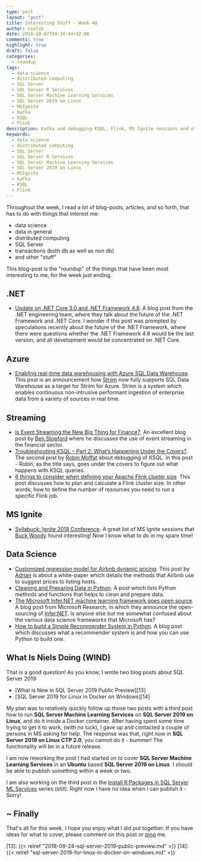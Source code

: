 ```yaml
---
type: post
layout: "post"
title: Interesting Stuff - Week 40
author: nielsb
date: 2018-10-07T09:34:44+02:00
comments: true
highlight: true
draft: false
categories:
  - roundup
tags:
  - data science
  - distributed computing
  - SQL Server
  - SQL Server R Services
  - SQL Server Machine Learning Services
  - SQL Server 2019 on Linux
  - MSIgnite
  - Kafka
  - KSQL
  - Flink
description: Kafka and debugging KSQL, Flink, MS Ignite sessions and other topics.
keywords:
  - data science
  - distributed computing
  - SQL Server
  - SQL Server R Services
  - SQL Server Machine Learning Services
  - SQL Server 2019 on Linux
  - MSIgnite
  - Kafka
  - KSQL
  - Flink  
---
```


Throughout the week, I read a lot of blog-posts, articles, and so forth, that has to do with things that interest me:

* data science
* data in general
* distributed computing
* SQL Server
* transactions (both db as well as non db)
* and other "stuff"

This blog-post is the "roundup" of the things that have been most interesting to me, for the week just ending.

<!--more-->

## .NET

* [Update on .NET Core 3.0 and .NET Framework 4.8][1]. A blog post from the .NET engineering team, where they talk about the future of the .NET Framework and .NET Core. I wonder if this post was prompted by speculations recently about the future of the .NET Framework, where there were questions whether the .NET Framework 4.8 would be the last version, and all development would be concentrated on .NET Core.

## Azure

* [Enabling real-time data warehousing with Azure SQL Data Warehouse][2]. This post is an announcement how [Striim][3] now fully supports SQL Data Warehouse as a target for Striim for Azure. Striim is a system which enables continuous non-intrusive performant ingestion of enterprise data from a variety of sources in real time. 

## Streaming

* [Is Event Streaming the New Big Thing for Finance?][4]. An excellent blog post by [Ben Stopford][benstop] where he discusses the use of event streaming in the financial sector.
* [Troubleshooting KSQL – Part 2: What’s Happening Under the Covers?][5]. The second post by [Robin Moffat][rmoff] about debugging of KSQL. In this post - Robin, as the title says, goes under the covers to figure out what happens with KSQL queries.
* [6 things to consider when defining your Apache Flink cluster size][6].  This post discusses how to plan and calculate a Flink cluster size. In other words; how to define the number of resources you need to run a specific Flink job.

## MS Ignite

* [Syllabuck: Ignite 2018 Conference][7]. A great list of MS Ignite sessions that [Buck Woody][buckw] found interesting! Now I know what to do in my spare time!

## Data Science

* [Customized regression model for Airbnb dynamic pricing][8]. This post by [Adrian][adcol] is about a white-paper which details the methods that Airbnb use to suggest prices to listing hosts.
* [Cleaning and Preparing Data in Python][9]. A post which lists Python methods and functions that helps to clean and prepare data.
* [The Microsoft Infer.NET machine learning framework goes open source][10]. A blog post from Microsoft Research, in which they announce the open-sourcing of [Infer.NET][11]. Is anyone else but me somewhat confused about the various data science frameworks that Microsoft has?
* [How to build a Simple Recommender System in Python][12]. A blog post which discusses what a recommender system is and how you can use Python to build one.

## What Is Niels Doing (WIND)

That is a good question! As you know, I wrote two blog posts about SQL Server 2019:

* [What is New in SQL Server 2019 Public Preview][13]
* [SQL Server 2019 for Linux in Docker on Windows][14] 

My plan was to relatively quickly follow up those two posts with a third post how to run **SQL Server Machine Learning Services** on **SQL Server 2019 on Linux**, and do it inside a Docker container. After having spent some time trying to get it to work, (with no luck), I gave up and contacted a couple of persons in MS asking for help. The response was that, right now in **SQL Server 2019 on Linux CTP 2.0**, you cannot do it - bummer! The functionality will be in a future release.

I am now reworking the post I had started on to cover **SQL Server Machine Learning Services** in an **Ubuntu** based **SQL Server 2019 on Linux**. I should be able to publish something within a week or two.

I am also working on the third post in the [Install R Packages in SQL Server ML Services](/series/sql_server_ml_services_install_packages) series (still). Right now I have no idea when I can publish it - Sorry!

## ~ Finally

That's all for this week. I hope you enjoy what I did put together. If you have ideas for what to cover, please comment on this post or [ping][ma] me.

[ma]: mailto:niels.it.berglund@gmail.com
[mp]: https://blog.acolyer.org
[iq]: https://www.infoq.com/
[ew]: http://sqlonice.com/
[re]: http://blog.revolutionanalytics.com
[sqsk]: https://www.sqlskills.com
[mdaveyblog]: https://mdavey.wordpress.com/
[charlblog]: https://charlla.com/

[jovpop]: https://twitter.com/JovanPop_MSFT
[bobw]: https://twitter.com/bobwardms
[revod]: https://twitter.com/revodavid
[lonny]: https://twitter.com/sqL_handLe
[ewtw]: https://twitter.com/sqlOnIce
[buckw]: https://twitter.com/BuckWoodyMSFT
[mattw]: https://twitter.com/matthewwarren
[murba]: https://twitter.com/muratdemirbas
[daveda]: https://twitter.com/davidthecoder
[adcol]: https://twitter.com/adriancolyer
[jesrod]: https://twitter.com/jrdothoughts
[tomaz]: https://twitter.com/tomaz_tsql
[dataart]: https://twitter.com/dataartisans
[luis]: https://twitter.com/luis_de_sousa
[benstop]: https://twitter.com/benstopford
[conflu]: https://twitter.com/confluentinc
[tylert]: https://twitter.com/tyler_treat
[andrewng]: https://twitter.com/AndrewYNg
[lawr]: https://twitter.com/bytezn
[jue]: https://twitter.com/b0rk
[yan]: https://twitter.com/theburningmonk
[danny]: https://twitter.com/g9yuayon
[rmoff]: https://twitter.com/rmoff
[ryansw]: https://twitter.com/ryanswanstrom
[pabloc]: https://twitter.com/pabloc_ds
[mklep]: https://twitter.com/martinkl
[mdavey]: https://twitter.com/matt_davey
[jboner]: https://twitter.com/jboner
[joeduff]: https://twitter.com/funcOfJoe
[charl]: https://twitter.com/charllamprecht
[dbricks]: https://twitter.com/databricks
[adsit]: https://twitter.com/SitnikAdam
[vicky]: https://twitter.com/vickyharp

[1]: https://blogs.msdn.microsoft.com/dotnet/2018/10/04/update-on-net-core-3-0-and-net-framework-4-8/
[2]: https://azure.microsoft.com/en-us/blog/enabling-real-time-data-warehousing-with-azure-sql-data-warehouse/
[3]: https://www.striim.com/
[4]: https://www.confluent.io/blog/event-streaming-new-big-thing-finance
[5]: https://www.confluent.io/blog/troubleshooting-ksql-part-2
[6]: https://data-artisans.com/blog/6-things-to-consider-when-defining-your-apache-flink-cluster-size
[7]: https://buckwoody.wordpress.com/2018/10/02/syllabuck-ignite-2018-conference/
[8]: https://blog.acolyer.org/2018/10/03/customized-regression-model-for-airbnb-dynamic-pricing/
[9]: https://towardsdatascience.com/cleaning-and-preparing-data-in-python-494a9d51a878
[10]: https://www.microsoft.com/en-us/research/blog/the-microsoft-infer-net-machine-learning-framework-goes-open-source/
[11]: https://dotnet.github.io/infer/
[12]: https://towardsdatascience.com/how-to-build-a-simple-recommender-system-in-python-375093c3fb7d
[13]: {{< relref "2018-09-24-sql-server-2019-public-preview.md" >}}
[14]: {{< relref "sql-server-2019-for-linux-in-docker-on-windows.md" >}}
